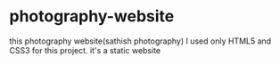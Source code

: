 # photography-website
this photography website(sathish photography) I used only HTML5 and CSS3 for this project. it's a static website
